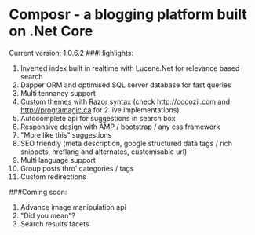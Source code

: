 
# Composr - a blogging platform built on .Net Core

Current version: 1.0.6.2
###Highlights:
1. Inverted index built in realtime with Lucene.Net for relevance based search
2. Dapper ORM and optimised SQL server database for fast queries
3. Multi tennancy support
4. Custom themes with Razor syntax (check http://cocozil.com and http://programagic.ca for 2 live implementations)
5. Autocomplete api for suggestions in search box
6. Responsive design with AMP / bootstrap / any css framework
7. "More like this" suggestions
8. SEO friendly (meta description, google structured data tags / rich snippets, hreflang and alternates, customisable url)
9. Multi language support
10. Group posts thro' categories / tags
11. Custom redirections

###Coming soon:
1. Advance image manipulation api
2. "Did you mean"?
3. Search results facets
